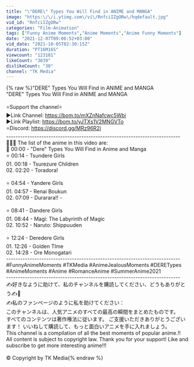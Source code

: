 ```yaml
---
title: "\"DERE\" Types You Will Find in ANIME and MANGA"
image: "https:\/\/i.ytimg.com\/vi\/RnfciIZgORw\/hqdefault.jpg"
vid_id: "RnfciIZgORw"
categories: "Film-Animation"
tags: ["Funny Anime Moments","Anime Moments","Anime Funny Moments"]
date: "2021-12-07T09:06:52+03:00"
vid_date: "2021-10-05T02:30:15Z"
duration: "PT16M16S"
viewcount: "123181"
likeCount: "3839"
dislikeCount: "30"
channel: "TK Media"
---
```

{% raw %}&quot;DERE&quot; Types You Will Find in ANIME and MANGA<br />&quot;DERE&quot; Types You Will Find in ANIME and MANGA<br /><br />⭐Support the channel⭐ <br />▶️Link Channel: <a rel="nofollow" target="blank" href="https://bom.to/mXZnNafcwc5Wbi">https://bom.to/mXZnNafcwc5Wbi</a><br />▶️Link Playlist: <a rel="nofollow" target="blank" href="https://bom.to/yJTXs1V2MNGVTo">https://bom.to/yJTXs1V2MNGVTo</a><br />⭐Discord: <a rel="nofollow" target="blank" href="https://discord.gg/MRz96R2j">https://discord.gg/MRz96R2j</a><br />--------------------------------------------------------------------------<br />💟💟💟 The list of the anime in this video are:<br />💟 00:00 - &quot;Dere&quot; Types You Will Find in Anime and Manga<br />⭐ 00:14 - Tsundere Girls<br />01. 00:18 - Tsurezure Children<br />02. 02:20 - Toradora!<br /><br />⭐ 04:54 - Yandere Girls<br />01. 04:57 - Renai Boukun<br />02. 07:09 - Durarara!! - <br /><br />⭐ 08:41 - Dandere Girls<br />01. 08:44 - Magi: The Labyrinth of Magic<br />02. 10:52 - Naruto: Shippuuden<br /><br />⭐ 12:24 - Deredere Girls<br />01. 12:26 - Golden TIme<br />02. 14:28 - Ore Monogatari<br />--------------------------------------------------------------------------<br />#FunnyAnimeMoments #TKMedia #AnimeJealousMoments #DERETypes #AnimeMoments #Anime #RomanceAnime #SummerAnime2021<br />--------------------------------------------------------------------------<br />✍️好きなように助けて、私のチャンネルを購読してください、どうもありがとう✍️💟<br />✍️私のファンページのように私を助けてください：<br />このチャンネルは、人気アニメのすべての最高の瞬間をまとめたものです。<br />すべてのコンテンツは著作権法に従います。 ご支援いただきありがとうございます！ いいねして購読して、もっと面白いアニメを手に入れましょう。<br />This channel is a compilation of all the best moments of popular anime.!!<br />All content is subject to copyright law. Thank you for your support! Like and subscribe to get more interesting anime!!!<br /><br />© Copyright by TK Media{% endraw %}
